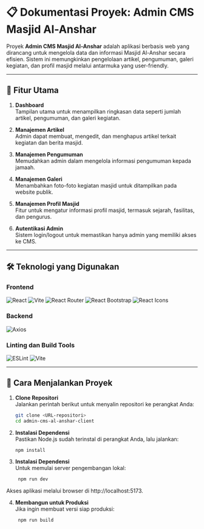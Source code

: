 # 📋 Dokumentasi Proyek: Admin CMS Masjid Al-Anshar

Proyek **Admin CMS Masjid Al-Anshar** adalah aplikasi berbasis web yang dirancang untuk mengelola data dan informasi Masjid Al-Anshar secara efisien. Sistem ini memungkinkan pengelolaan artikel, pengumuman, galeri kegiatan, dan profil masjid melalui antarmuka yang user-friendly.

---

## 🌟 **Fitur Utama**

1. **Dashboard**  
   Tampilan utama untuk menampilkan ringkasan data seperti jumlah artikel, pengumuman, dan galeri kegiatan.

2. **Manajemen Artikel**  
   Admin dapat membuat, mengedit, dan menghapus artikel terkait kegiatan dan berita masjid.

3. **Manajemen Pengumuman**  
   Memudahkan admin dalam mengelola informasi pengumuman kepada jamaah.

4. **Manajemen Galeri**  
   Menambahkan foto-foto kegiatan masjid untuk ditampilkan pada website publik.

5. **Manajemen Profil Masjid**  
   Fitur untuk mengatur informasi profil masjid, termasuk sejarah, fasilitas, dan pengurus.

6. **Autentikasi Admin**  
   Sistem login/logout untuk memastikan hanya admin yang memiliki akses ke CMS.

---

## 🛠 **Teknologi yang Digunakan**

### **Frontend**
![React](https://img.shields.io/badge/React-%2320232a.svg?style=for-the-badge&logo=react&logoColor=%2361DAFB)
![Vite](https://img.shields.io/badge/Vite-%23646CFF.svg?style=for-the-badge&logo=vite&logoColor=white)
![React Router](https://img.shields.io/badge/React%20Router-%23CA4245.svg?style=for-the-badge&logo=react-router&logoColor=white)
![React Bootstrap](https://img.shields.io/badge/React%20Bootstrap-%23563D7C.svg?style=for-the-badge&logo=bootstrap&logoColor=white)
![React Icons](https://img.shields.io/badge/React%20Icons-%2320232a.svg?style=for-the-badge&logo=react&logoColor=%2361DAFB)

### **Backend**
![Axios](https://img.shields.io/badge/Axios-%235A29E4.svg?style=for-the-badge&logo=axios&logoColor=white)

### **Linting dan Build Tools**
![ESLint](https://img.shields.io/badge/ESLint-%234B32C3.svg?style=for-the-badge&logo=eslint&logoColor=white)
![Vite](https://img.shields.io/badge/Vite-%23646CFF.svg?style=for-the-badge&logo=vite&logoColor=white)

---

## 🔧 **Cara Menjalankan Proyek**

1. **Clone Repositori**  
   Jalankan perintah berikut untuk menyalin repositori ke perangkat Anda:
   ```bash
   git clone <URL-repositori>
   cd admin-cms-al-anshar-client

2. **Instalasi Dependensi**  
   Pastikan Node.js sudah terinstal di perangkat Anda, lalu jalankan:
   ```bash
   npm install


3. **Instalasi Dependensi**  
   Untuk memulai server pengembangan lokal:
   ```bash
    npm run dev
Akses aplikasi melalui browser di http://localhost:5173.


4. **Membangun untuk Produksi**  
    Jika ingin membuat versi siap produksi:
   ```bash
    npm run build




